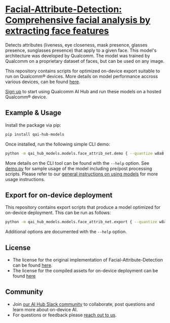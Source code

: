 # [Facial-Attribute-Detection: Comprehensive facial analysis by extracting face features](https://aihub.qualcomm.com/models/face_attrib_net)

Detects attributes (liveness, eye closeness, mask presence, glasses presence, sunglasses presence) that apply to a given face. This model's architecture was developed by Qualcomm. The model was trained by Qualcomm on a proprietary dataset of faces, but can be used on any image.

This repository contains scripts for optimized on-device
export suitable to run on Qualcomm® devices. More details on model performance
accross various devices, can be found [here](https://aihub.qualcomm.com/models/face_attrib_net).

[Sign up](https://myaccount.qualcomm.com/signup) to start using Qualcomm AI Hub and run these models on a hosted Qualcomm® device.




## Example & Usage

Install the package via pip:
```bash
pip install qai-hub-models
```


Once installed, run the following simple CLI demo:

```bash
python -m qai_hub_models.models.face_attrib_net.demo { --quantize w8a8 }
```
More details on the CLI tool can be found with the `--help` option. See
[demo.py](demo.py) for sample usage of the model including pre/post processing
scripts. Please refer to our [general instructions on using
models](../../../#getting-started) for more usage instructions.

## Export for on-device deployment

This repository contains export scripts that produce a model optimized for
on-device deployment. This can be run as follows:

```bash
python -m qai_hub_models.models.face_attrib_net.export { --quantize w8a8 }
```
Additional options are documented with the `--help` option.


## License
* The license for the original implementation of Facial-Attribute-Detection can be found
  [here](https://github.com/quic/ai-hub-models/blob/main/LICENSE).
* The license for the compiled assets for on-device deployment can be found [here](https://qaihub-public-assets.s3.us-west-2.amazonaws.com/qai-hub-models/Qualcomm+AI+Hub+Proprietary+License.pdf)



## Community
* Join [our AI Hub Slack community](https://aihub.qualcomm.com/community/slack) to collaborate, post questions and learn more about on-device AI.
* For questions or feedback please [reach out to us](mailto:ai-hub-support@qti.qualcomm.com).

